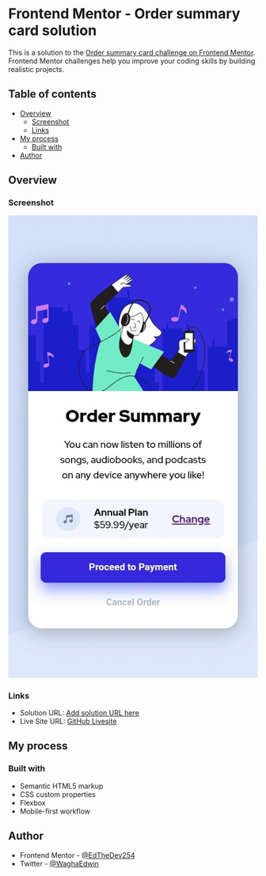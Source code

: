 # Frontend Mentor - Order summary card solution

This is a solution to the [Order summary card challenge on Frontend Mentor](https://www.frontendmentor.io/challenges/order-summary-component-QlPmajDUj). Frontend Mentor challenges help you improve your coding skills by building realistic projects. 

## Table of contents

- [Overview](#overview)
  - [Screenshot](#screenshot)
  - [Links](#links)
- [My process](#my-process)
  - [Built with](#built-with)
- [Author](#author)


## Overview

### Screenshot

![](./images/order_screenshot.jpg)


### Links

- Solution URL: [Add solution URL here](https://your-solution-url.com)
- Live Site URL: [GitHub Livesite](https://edthedev254.github.io/order_summary/)

## My process

### Built with

- Semantic HTML5 markup
- CSS custom properties
- Flexbox
- Mobile-first workflow


## Author

- Frontend Mentor - [@EdTheDev254](https://www.frontendmentor.io/profile/EdTheDev254)
- Twitter - [@WaghaEdwin](https://www.twitter.com/WaghaEdwin)




